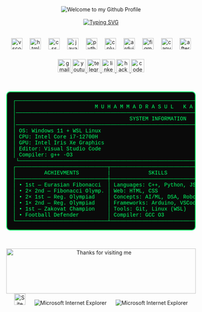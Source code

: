 <!-- "Hero" Header -->
<div align="center">
  <img src="https://github.com/BrunnerLivio/brunnerlivio/blob/master/images/welcome.png?raw=true" style="max-width: 100%;" alt="Welcome to my Github Profile" />
  <br />
  <br />
    <div align="center">
        <a href="https://git.io/typing-svg"><img src="https://readme-typing-svg.demolab.com?font=Fira+Code&pause=1000&width=435&lines=Muhammadrasul+FerPS+'26" alt="Typing SVG" /></a>
    </div>
  <br />
  <br />
</div>
<div align="center">
  <div align="center">
    <img src="https://cdn.jsdelivr.net/gh/devicons/devicon/icons/vscode/vscode-original.svg" height="30" alt="vscode logo"  />
    <img width="12" />
    <img src="https://cdn.jsdelivr.net/gh/devicons/devicon/icons/html5/html5-original.svg" height="30" alt="html5 logo"  />
    <img width="12" />
    <img src="https://cdn.jsdelivr.net/gh/devicons/devicon/icons/css3/css3-original.svg" height="30" alt="css logo"  />
    <img width="12" />
    <img src="https://cdn.jsdelivr.net/gh/devicons/devicon/icons/javascript/javascript-original.svg" height="30" alt="javascript logo"  />
    <img width="12" />
    <img src="https://cdn.jsdelivr.net/gh/devicons/devicon/icons/python/python-original.svg" height="30" alt="python logo"  />
    <img width="12" />
    <img src="https://cdn.jsdelivr.net/gh/devicons/devicon/icons/cplusplus/cplusplus-original.svg" height="30" alt="cplusplus logo"  />
    <img width="12" />
    <img src="https://cdn.jsdelivr.net/gh/devicons/devicon/icons/arduino/arduino-original.svg" height="30" alt="arduino logo"  />
    <img width="12" />
    <img src="https://cdn.jsdelivr.net/gh/devicons/devicon/icons/figma/figma-original.svg" height="30" alt="figma logo"  />
    <img width="12" />
    <img src="https://cdn.jsdelivr.net/gh/devicons/devicon/icons/canva/canva-original.svg" height="30" alt="canva logo"  />
    <img width="12" />
    <img src="https://cdn.jsdelivr.net/gh/devicons/devicon/icons/aftereffects/aftereffects-original.svg" height="30" alt="aftereffects logo"  />
  </div>
  
  ###
  
  <div align="center">
    <a href="mailto:muhammadrasul0723ferps@gmail.com" target="_blank">
      <img src="https://img.shields.io/static/v1?message=Gmail&logo=gmail&label=&color=D14836&logoColor=white&labelColor=&style=for-the-badge" height="35" alt="gmail logo"  />
    </a>
    <a href="https://www.youtube.com/@heyfootballshorts" target="_blank">
      <img src="https://img.shields.io/static/v1?message=Youtube&logo=youtube&label=&color=FF0000&logoColor=white&labelColor=&style=for-the-badge" height="35" alt="youtube logo"  />
    </a>
    <a href="https://t.me/kari_move" target="_blank">
      <img src="https://img.shields.io/static/v1?message=Telegram&logo=telegram&label=&color=2CA5E0&logoColor=white&labelColor=&style=for-the-badge" height="35" alt="telegram logo"  />
    </a>
    <a href="https://linkedin.com/karimov" target="_blank">
      <img src="https://img.shields.io/static/v1?message=LinkedIn&logo=linkedin&label=&color=0077B5&logoColor=white&labelColor=&style=for-the-badge" height="35" alt="linkedin logo"  />
    </a>
    <a href="https://codeforces.com/profile/karimov" target="_blank">
      <img src="https://img.shields.io/static/v1?message=HackerRank&logo=hackerrank&label=&color=2EC866&logoColor=white&labelColor=&style=for-the-badge" height="35" alt="hackerrank logo"  />
    </a>
    <a href="https://codepen.io/anonzero" target="_blank">
      <img src="https://img.shields.io/static/v1?message=Codepen&logo=codepen&label=&color=000000&logoColor=white&labelColor=&style=for-the-badge" height="35" alt="codepen logo"  />
    </a>
  </div>
  
  <br/>
  <br/>
  
  
<pre style="font-family:'Courier New', monospace; background:#0a0a0a; color:#00ff66; padding:15px; border:2px solid #00ff66; border-radius:10px;">
┌────────────────────────────────────────────────────────────────────────────────────────────┐
│                         M U H A M M A D R A S U L   K A R I M O V                          │
│────────────────────────────────────────────────────────────────────────────────────────────│
│                                    SYSTEM INFORMATION                                      │
│────────────────────────────────────────────────────────────────────────────────────────────│
│ OS: Windows 11 + WSL Linux                                                                 │
│ CPU: Intel Core i7-12700H                                                                  │
│ GPU: Intel Iris Xe Graphics                                                                │
│ Editor: Visual Studio Code                                                                 │
│ Compiler: g++ -O3                                                                          │
 └────────────────────────────────────────────────────────────────────────────────────────────┘  
┌─────────────────────────────┬──────────────────────────────┬───────────────────────────────┐
│         ACHIEVMENTS         |            SKILLS            |            PROJECTS           |
├─────────────────────────────┼──────────────────────────────┼───────────────────────────────|
│ • 1st — Eurasian Fibonacci  │ Languages: C++, Python, JS   │ • RFID Money System (on card) │
│ • 2× 2nd — Fibonacci Olymp. │ Web: HTML, CSS               │ • Arduino Smart Hardware      │
│ • 2× 1st — Reg. Olympiad    │ Concepts: AI/ML, DSA, Robo.  │ • School Website (first one)  │
│ • 1× 2nd — Reg. Olympiad    │ Frameworks: Arduino, VSCode  │ • Web Games (JS + Canvas)     │
│ • 1st — Zakovat Champion    │ Tools: Git, Linux (WSL)      │ • Crypto & Memecoin Analyzer  │
│ • Football Defender         │ Compiler: GCC O3             │ • Informatics Teaching Platf. │
└─────────────────────────────┴──────────────────────────────┴───────────────────────────────┘
</pre>
</div>
<br/>
<br/>

<div align="center">

<img height="120" alt="Thanks for visiting me" width="100%" src="https://raw.githubusercontent.com/BrunnerLivio/brunnerlivio/master/images/marquee.svg" />
<br />



<img src="https://raw.githubusercontent.com/BrunnerLivio/brunnerlivio/master/images/notepad.gif" alt="Site created with Notepad" height="30" />
<!-- "margin-right: whatever;" -->
<span>&nbsp;&nbsp;&nbsp;&nbsp;</span>  
<img src="https://raw.githubusercontent.com/BrunnerLivio/brunnerlivio/master/images/ie_logo.gif" alt="Microsoft Internet Explorer" />
<span>&nbsp;&nbsp;&nbsp;&nbsp;</span>  
<img src="https://raw.githubusercontent.com/BrunnerLivio/brunnerlivio/master/images/noframes.gif" alt="Microsoft Internet Explorer" />

</div>

